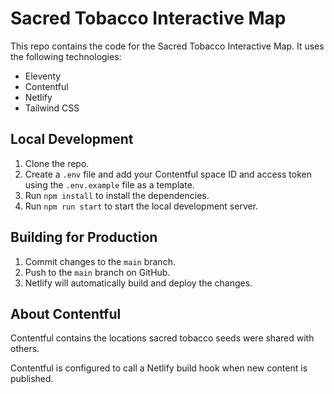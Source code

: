 # Sacred Tobacco Interactive Map

This repo contains the code for the Sacred Tobacco Interactive Map. It uses the following technologies:

- Eleventy
- Contentful
- Netlify
- Tailwind CSS

## Local Development

1. Clone the repo.
2. Create a `.env` file and add your Contentful space ID and access token using the `.env.example` file as a template.
3. Run `npm install` to install the dependencies.
4. Run `npm run start` to start the local development server.

## Building for Production

1. Commit changes to the `main` branch.
2. Push to the `main` branch on GitHub.
3. Netlify will automatically build and deploy the changes.

## About Contentful

Contentful contains the locations sacred tobacco seeds were shared with others.

Contentful is configured to call a Netlify build hook when new content is published.
